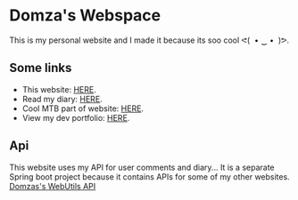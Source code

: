 # Domza's Webspace

This is my personal website and I made it because its soo cool ᕙ⁠(⁠ ⁠ ⁠•⁠ ⁠‿⁠ ⁠•⁠ ⁠ ⁠)⁠ᕗ.

## Some links

- This website: [HERE](https://domza.xyz/).
- Read my diary: [HERE](https://domza.xyz/diary).
- Cool MTB part of website: [HERE](https://domza.xyz/mtb).
- View my dev portfolio: [HERE](https://domza.xyz/dev-portfolio).

## Api

This website uses my API for user comments and diary...
It is a separate Spring boot project because it contains APIs
for some of my other websites.
[Domzas's WebUtils API](https://github.com/Domza64/Domzas-WebUtils-Api)
